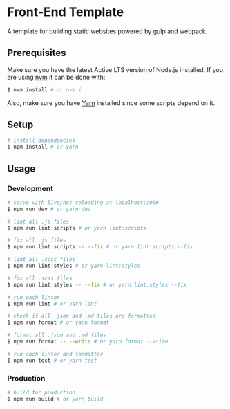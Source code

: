 # Front-End Template

A template for building static websites powered by gulp and webpack.

## Prerequisites

Make sure you have the latest Active LTS version of Node.js installed. If you are using [nvm](https://github.com/creationix/nvm) it can be done with:

```bash
$ nvm install # or nvm i
```

Also, make sure you have [Yarn](https://yarnpkg.com) installed since some scripts depend on it.

## Setup

```bash
# install dependencies
$ npm install # or yarn
```

## Usage

### Development

```bash
# serve with live/hot reloading at localhost:3000
$ npm run dev # or yarn dev

# lint all .js files
$ npm run lint:scripts # or yarn lint:scripts

# fix all .js files
$ npm run lint:scripts -- --fix # or yarn lint:scripts --fix

# lint all .scss files
$ npm run lint:styles # or yarn lint:styles

# fix all .scss files
$ npm run lint:styles -- --fix # or yarn lint:styles --fix

# run each linter
$ npm run lint # or yarn lint

# check if all .json and .md files are formatted
$ npm run format # or yarn format

# format all .json and .md files
$ npm run format -- --write # or yarn format --write

# run each linter and formatter
$ npm run test # or yarn test
```

### Production

```bash
# build for production
$ npm run build # or yarn build
```
